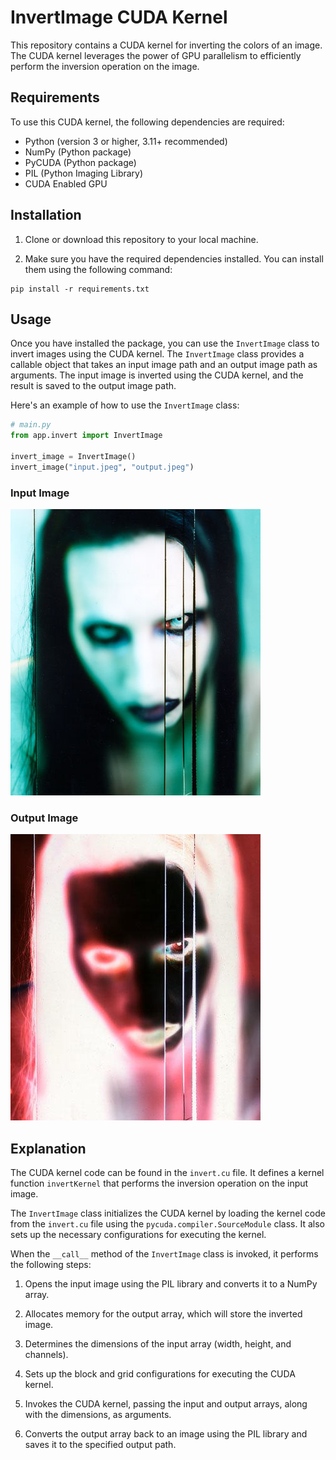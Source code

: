 # InvertImage CUDA Kernel

This repository contains a CUDA kernel for inverting the colors of an image. 
The CUDA kernel leverages the power of GPU parallelism to efficiently perform the inversion operation on the image.

## Requirements

To use this CUDA kernel, the following dependencies are required:

- Python (version 3 or higher, 3.11+ recommended)
- NumPy (Python package)
- PyCUDA (Python package)
- PIL (Python Imaging Library)
- CUDA Enabled GPU

## Installation

1. Clone or download this repository to your local machine.

2. Make sure you have the required dependencies installed. You can install them using the following command:

```shell
pip install -r requirements.txt
```

## Usage

Once you have installed the package, you can use the `InvertImage` class to invert images using the CUDA kernel. The `InvertImage` class provides a callable object that takes an input image path and an output image path as arguments. The input image is inverted using the CUDA kernel, and the result is saved to the output image path.

Here's an example of how to use the `InvertImage` class:

```python
# main.py
from app.invert import InvertImage

invert_image = InvertImage()
invert_image("input.jpeg", "output.jpeg")
```

### Input Image
![Input Image](input.jpeg)

### Output Image
![Output Image](output.jpeg)

## Explanation

The CUDA kernel code can be found in the `invert.cu` file. It defines a kernel function `invertKernel` that performs the inversion operation on the input image.

The `InvertImage` class initializes the CUDA kernel by loading the kernel code from the `invert.cu` file using the `pycuda.compiler.SourceModule` class. It also sets up the necessary configurations for executing the kernel.

When the `__call__` method of the `InvertImage` class is invoked, it performs the following steps:

1. Opens the input image using the PIL library and converts it to a NumPy array.

2. Allocates memory for the output array, which will store the inverted image.

3. Determines the dimensions of the input array (width, height, and channels).

4. Sets up the block and grid configurations for executing the CUDA kernel.

5. Invokes the CUDA kernel, passing the input and output arrays, along with the dimensions, as arguments.

6. Converts the output array back to an image using the PIL library and saves it to the specified output path.
